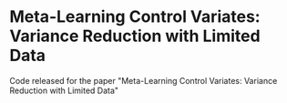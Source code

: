 # Meta-Learning Control Variates: Variance Reduction with Limited Data
Code released for the paper "Meta-Learning Control Variates: Variance Reduction with Limited Data"

